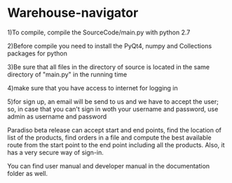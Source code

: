 # Warehouse-navigator
1)To compile, compile the SourceCode/main.py with python 2.7	

2)Before compile you need to install the PyQt4, numpy and Collections packages for python

3)Be sure that all files in the directory of source is located in the same directory of "main.py" in the running time

4)make sure that you have access to internet for logging in

5)for sign up, an email will be send to us and we have to accept the user; so, in case that you can't sign in woth your
  username and password, use admin as username and password

Paradiso beta release can accept start and end points, find the location of list of the products, find orders in a file and
compute the best available route from the start point to the end point including all the products. Also, it has a very secure 
way of sign-in.

You can find user manual and developer manual in the documentation folder as well.

